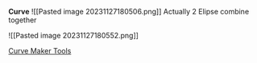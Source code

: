 **Curve**
![[Pasted image 20231127180506.png]]
Actually 2 Elipse combine together

![[Pasted image 20231127180552.png]]

[Curve Maker Tools](https://www.shapedivider.app/)


